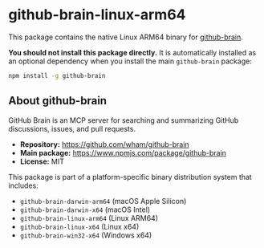 # github-brain-linux-arm64

This package contains the native Linux ARM64 binary for [github-brain](https://www.npmjs.com/package/github-brain).

**You should not install this package directly.** It is automatically installed as an optional dependency when you install the main `github-brain` package:

```bash
npm install -g github-brain
```

## About github-brain

GitHub Brain is an MCP server for searching and summarizing GitHub discussions, issues, and pull requests.

- **Repository:** https://github.com/wham/github-brain
- **Main package:** https://www.npmjs.com/package/github-brain
- **License:** MIT

This package is part of a platform-specific binary distribution system that includes:

- `github-brain-darwin-arm64` (macOS Apple Silicon)
- `github-brain-darwin-x64` (macOS Intel)
- `github-brain-linux-arm64` (Linux ARM64)
- `github-brain-linux-x64` (Linux x64)
- `github-brain-win32-x64` (Windows x64)
